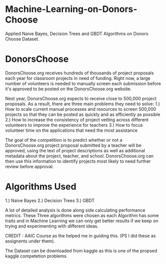 # Machine-Learning-on-Donors-Choose
Applied Naive Bayes, Decision Trees and GBDT Algorithms on Donors Choose Dataset. 


# DonorsChoose
DonorsChoose.org receives hundreds of thousands of project proposals each year for classroom projects in need of funding. Right now, a large number of volunteers is needed to manually screen each submission before it's approved to be posted on the DonorsChoose.org website.

Next year, DonorsChoose.org expects to receive close to 500,000 project proposals. As a result, there are three main problems they need to solve:
1.) How to scale current manual processes and resources to screen 500,000 projects so that they can be posted as quickly and as efficiently as possible
2.) How to increase the consistency of project vetting across different volunteers to improve the experience for teachers
3.) How to focus volunteer time on the applications that need the most assistance

The goal of the competition is to predict whether or not a DonorsChoose.org project proposal submitted by a teacher will be approved, using the text of project descriptions as well as additional metadata about the project, teacher, and school. DonorsChoose.org can then use this information to identify projects most likely to need further review before approval.

# Algorithms Used

1.) Naive Bayes
2.) Decision Trees
3.) GBDT

A lot of detailed analysis is done along side calculating performance metrics. These Three algorithms were chosen as each Algorithm has some traits and in Machine Learning we can only get 
better results if we keep on trying and experimenting with different ideas.

CREDIT : AAIC Course as the helped me in guiding this. (PS I did these as assignents under them).

The Dataset can be downloaded from kaggle as this is one of the propsed kaggle competetion problems.
